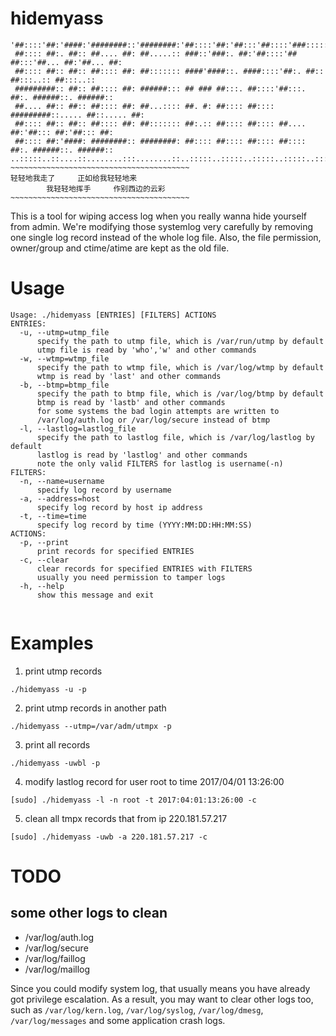 # hidemyass

```
'##::::'##:'####:'########::'########:'##::::'##:'##:::'##::::'###:::::'######:::'######::
 ##:::: ##:. ##:: ##.... ##: ##.....:: ###::'###:. ##:'##::::'## ##:::'##... ##:'##... ##:
 ##:::: ##:: ##:: ##:::: ##: ##::::::: ####'####::. ####::::'##:. ##:: ##:::..:: ##:::..::
 #########:: ##:: ##:::: ##: ######::: ## ### ##:::. ##::::'##:::. ##:. ######::. ######::
 ##.... ##:: ##:: ##:::: ##: ##...:::: ##. #: ##:::: ##:::: #########::..... ##::..... ##:
 ##:::: ##:: ##:: ##:::: ##: ##::::::: ##:.:: ##:::: ##:::: ##.... ##:'##::: ##:'##::: ##:
 ##:::: ##:'####: ########:: ########: ##:::: ##:::: ##:::: ##:::: ##:. ######::. ######::
..:::::..::....::........:::........::..:::::..:::::..:::::..:::::..:::......::::......:::
~~~~~~~~~~~~~~~~~~~~~~~~~~~~~~~~~~~~~~~~
轻轻地我走了     正如给我轻轻地来                  
        我轻轻地挥手     作别西边的云彩            
~~~~~~~~~~~~~~~~~~~~~~~~~~~~~~~~~~~~~~~~
```

This is a tool for wiping access log when you really wanna hide yourself from admin.
We're modifying those systemlog very carefully by removing one single log record 
instead of the whole log file. Also, the file permission, owner/group and ctime/atime 
are kept as the old file.

# Usage

```
Usage: ./hidemyass [ENTRIES] [FILTERS] ACTIONS        
ENTRIES:                                
  -u, --utmp=utmp_file                
      specify the path to utmp file, which is /var/run/utmp by default 
      utmp file is read by 'who','w' and other commands 
  -w, --wtmp=wtmp_file                
      specify the path to wtmp file, which is /var/log/wtmp by default 
      wtmp is read by 'last' and other commands
  -b, --btmp=btmp_file                
      specify the path to btmp file, which is /var/log/btmp by default 
      btmp is read by 'lastb' and other commands
      for some systems the bad login attempts are written to
      /var/log/auth.log or /var/log/secure instead of btmp
  -l, --lastlog=lastlog_file          
      specify the path to lastlog file, which is /var/log/lastlog by default 
      lastlog is read by 'lastlog' and other commands
      note the only valid FILTERS for lastlog is username(-n)
FILTERS:                                
  -n, --name=username                   
      specify log record by username 
  -a, --address=host                    
      specify log record by host ip address  
  -t, --time=time                       
      specify log record by time (YYYY:MM:DD:HH:MM:SS) 
ACTIONS: 
  -p, --print                           
      print records for specified ENTRIES 
  -c, --clear                           
      clear records for specified ENTRIES with FILTERS
      usually you need permission to tamper logs 
  -h, --help                            
      show this message and exit
 
```

# Examples

1. print utmp records

`./hidemyass -u -p`

2. print utmp records in another path

`./hidemyass --utmp=/var/adm/utmpx -p`

3. print all records

`./hidemyass -uwbl -p`

4. modify lastlog record for user root to time 2017/04/01 13:26:00

`[sudo] ./hidemyass -l -n root -t 2017:04:01:13:26:00 -c`

5. clean all tmpx records that from ip 220.181.57.217

`[sudo] ./hidemyass -uwb -a 220.181.57.217 -c`


# TODO

## some other logs to clean

- /var/log/auth.log
- /var/log/secure
- /var/log/faillog
- /var/log/maillog


Since you could modify system log, that usually means you have already got
privilege escalation. As a result, you may want to clear other logs too, 
such as `/var/log/kern.log`, `/var/log/syslog`, `/var/log/dmesg`, `/var/log/messages` and some 
application crash logs.
